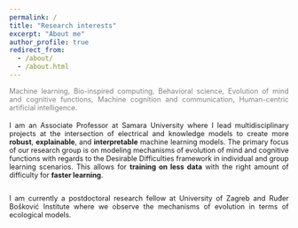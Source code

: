 ```yaml
---
permalink: /
title: "Research interests"
excerpt: "About me"
author_profile: true
redirect_from: 
  - /about/
  - /about.html
---
```


<div style ="text-align: justify;">
<span style ="color:gray; font-size:90%; ">
Machine learning, Bio-inspired computing, Behavioral science, Evolution of mind and cognitive functions, Machine cognition and communication, Human-centric artificial intelligence. 
</span><br><br>

<span style ="font-size:90%; ">
I am an Associate Professor at Samara University where I lead multidisciplinary projects at the intersection of electrical and knowledge models to create more <strong>robust</strong>, <strong>explainable</strong>, and <strong>interpretable</strong>  machine learning models. The primary focus of our research group is on modeling mechanisms of evolution of mind and cognitive functions with regards to the Desirable Difficulties  framework in individual and group learning scenarios. This allows for <strong>training on less data</strong> with the right amount of difficulty for <strong>faster learning</strong>. <br><br>   

I am currently a postdoctoral research fellow at University of Zagreb and Ruđer Bošković Institute where we observe the mechanisms of evolution in terms of ecological models.  
</span>
</div>
